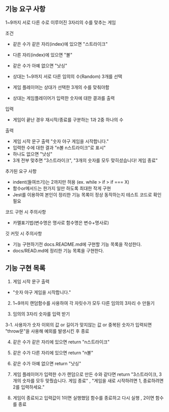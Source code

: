 ## 기능 요구 사항

1~9까지 서로 다른 수로 이루어진 3자리의 수를 맞추는 게임

조건
- 같은 수가 같은 자리(index)에 있으면 "스트라이크"
- 다른 자리(index)에 있으면 "볼"
- 같은 수가 아예 없으면 "낫싱"

- 상대는 1~9까지 서로 다른 임의의 수(Random) 3개를 선택
- 게임 플레이어는 상대가 선택한 3개의 수를 맞춰야함
- 상대는 게임플레이어가 입력한 숫자에 대한 결과를 출력

입력
- 게임이 끝난 경우 재시작/종료를 구분하는 1과 2중 하나의 수

출력
- 게임 시작 문구 출력 "숫자 야구 게임을 시작합니다."
- 입력한 수에 대한 결과 "n볼 n스트라이크"로 표시"
- 하나도 없으면 "낫싱"
- 3개 전부 맞추면 "3스트라이크", "3개의 숫자를 모두 맞히셨습니다! 게임 종료"

추가된 요구 사항
- indent(들여쓰기)는 2까지만 허용 (ex. while > if > if === X)
- 함수or메서드는 한가지 일만 하도록 최대한 작게 구현
- Jest를 이용하여 본인이 정리한 기능 목록이 정상 동작하는지 테스트 코드로 확인 필요

코드 구현 시 주의사항
- 카멜표기법(변수명은 명사로 함수명은 변수+명사로)

깃 커밋 시 주의사항
- 기능 구현하기전 docs.README.md에 구현할 기능 목록을 작성한다.
- docs/READ.md에 정리한 기능 목록을 구현한다.


## 기능 구현 목록

1. 게임 시작 문구 출력
- "숫자 야구 게임을 시작합니다."

2. 1~9까지 랜덤함수를 사용하여 각 자릿수가 모두 다른 임의의 3자리 수 만들기 

3. 임의의 3자리 숫자를 입력 받기

3-1. 사용자가 숫자 이외의 값 or 길이가 맞지않는 값 or 중복된 숫자가 입력되면 "throw문"을 사용해 예외를 발생시킨 후 종료 

4. 같은 수가 같은 자리에 있으면 return "n스트라이크"

5. 같은 수가 다른 자리에 있으면 return "n볼"

6. 같은 수가 아예 없으면 return "낫싱"

7. 게임 플레이어가 입력한 수가 랜덤으로 만든 수와 같다면 return "3스트라이크, 3개의 숫자를 모두 맞췄습니다. 게임 종료" , "게임을 새로 시작하려면 1, 종료하려면 2를 입력하세요."

8. 게임이 종료되고 입력값이 1이면 실행했덤 함수를 종료하고 다시 실행 , 2이면 함수를 종료